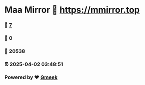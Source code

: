 # Maa Mirror :link: https://mmirror.top 
### :page_facing_up: [7](https://mmirror.top/tag.html) 
### :speech_balloon: 0 
### :hibiscus: 20538 
### :alarm_clock: 2025-04-02 03:48:51 
### Powered by :heart: [Gmeek](https://github.com/Meekdai/Gmeek)
